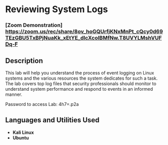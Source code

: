 # Reviewing System Logs


 ### [Zoom Demonstration] https://zoom.us/rec/share/8ov_hoGQUrfjKNxMnPt_cQcy0d69TEzGBU5TxBPjNuaKk_xEtYE_dIcXcoIBMfNw.T8UVYLMshVUFDq-F

<h2>Description</h2>
This lab will help you understand the process of event logging on Linux systems and the various resources the system dedicates for such a task. The lab covers top log files that security professionals should monitor to understand system performance and respond to events in an informed manner.

Password to access Lab: 4h7=.p2a
<br />


<h2>Languages and Utilities Used</h2>

- <b>Kali Linux</b> 
- <b>Ubuntu</b>

